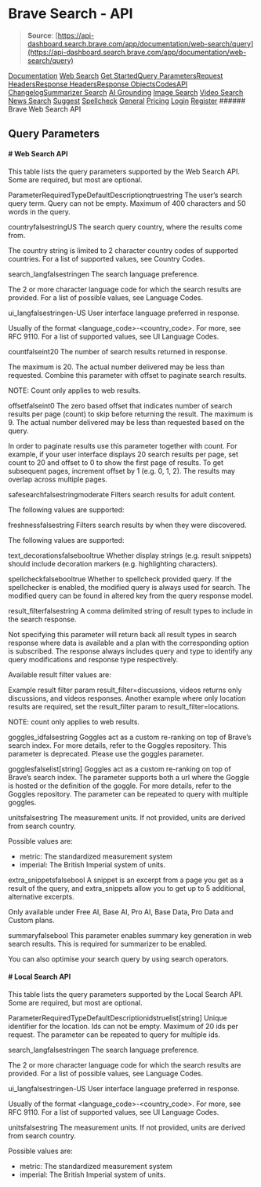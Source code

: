 # Brave Search - API

> **Source**: [https://api-dashboard.search.brave.com/app/documentation/web-search/query](https://api-dashboard.search.brave.com/app/documentation/web-search/query)


[](https://api-dashboard.search.brave.com/app/dashboard)  [](https://api-dashboard.search.brave.com/app/dashboard)  [Documentation](https://api-dashboard.search.brave.com/app/documentation) [Web Search](https://api-dashboard.search.brave.com/app/documentation/web-search) [Get Started](https://api-dashboard.search.brave.com/app/documentation/web-search/get-started)[Query Parameters](https://api-dashboard.search.brave.com/app/documentation/web-search/query)[Request Headers](https://api-dashboard.search.brave.com/app/documentation/web-search/request-headers)[Response Headers](https://api-dashboard.search.brave.com/app/documentation/web-search/response-headers)[Response Objects](https://api-dashboard.search.brave.com/app/documentation/web-search/responses)[Codes](https://api-dashboard.search.brave.com/app/documentation/web-search/codes)[API Changelog](https://api-dashboard.search.brave.com/app/documentation/web-search/api-changelog)[Summarizer Search](https://api-dashboard.search.brave.com/app/documentation/summarizer-search) [AI Grounding](https://api-dashboard.search.brave.com/app/documentation/ai-grounding) [Image Search](https://api-dashboard.search.brave.com/app/documentation/image-search) [Video Search](https://api-dashboard.search.brave.com/app/documentation/video-search) [News Search](https://api-dashboard.search.brave.com/app/documentation/news-search) [Suggest](https://api-dashboard.search.brave.com/app/documentation/suggest) [Spellcheck](https://api-dashboard.search.brave.com/app/documentation/spellcheck) [General](https://api-dashboard.search.brave.com/app/documentation/general) [Pricing](https://api-dashboard.search.brave.com/app/plans)    [Login](https://api-dashboard.search.brave.com/login) [Register](https://api-dashboard.search.brave.com/register) ###### Brave Web Search API

 ## Query Parameters

 #### # Web Search API

 This table lists the query parameters supported by the Web Search API. Some are required, but
    most are optional.

 ParameterRequiredTypeDefaultDescriptionqtruestring The user’s search query term. Query can not be empty.      Maximum of 400 characters and 50 words in the query.

countryfalsestringUS The search query country, where the results come from.

The country string is limited to 2 character country codes
of supported countries. For a list of supported values,
see Country Codes.

search_langfalsestringen The search language preference.

The 2 or more character language code for which the search
results are provided. For a list of possible values, see
Language Codes.

ui_langfalsestringen-US User interface language preferred in response.

Usually of the format <language_code>-<country_code>. For more,
see RFC 9110.
For a list of supported values, see
UI Language Codes.

countfalseint20 The number of search results returned in response.

The maximum is 20. The actual number delivered may be less
than requested. Combine this parameter with offset to
paginate search results.

NOTE: Count only applies to web results.

offsetfalseint0 The zero based offset that indicates number of search
results per page (count) to skip before returning the result.
The maximum is 9. The actual number delivered may be less
than requested based on the query.

In order to paginate results use this parameter together
with count. For example, if your user interface displays
20 search results per page, set count to 20 and offset to
0 to show the first page of results. To get subsequent pages,
increment offset by 1 (e.g. 0, 1, 2). The results may
overlap across multiple pages.

safesearchfalsestringmoderate Filters search results for adult content.

The following values are supported:

freshnessfalsestring Filters search results by when they were discovered.

The following values are supported:

text_decorationsfalsebooltrue Whether display strings (e.g. result snippets) should
include decoration markers (e.g. highlighting characters).

spellcheckfalsebooltrue Whether to spellcheck provided query. If the spellchecker
is enabled, the modified query is always used for search.
The modified query can be found in altered key from the
query response model.

result_filterfalsestring A comma delimited string of result types to include in the
search response.

Not specifying this parameter will return back all result types
in search response where data is available and a plan with the
corresponding option is subscribed. The response always includes
query and type to identify any query modifications and response
type respectively.

Available result filter values are:

Example result filter param result_filter=discussions, videos
returns only discussions, and videos responses. Another
example where only location results are required, set the
result_filter param to result_filter=locations.

NOTE: count only applies to web results.

goggles_idfalsestring Goggles act as a custom re-ranking on top of Brave’s
search index. For more details, refer to the
Goggles repository. This parameter is deprecated. Please use the goggles parameter.

gogglesfalselist[string] Goggles act as a custom re-ranking on top of Brave’s
search index. The parameter supports both a url where the Goggle is hosted or the definition of the goggle. For more details, refer to the
Goggles repository. The parameter can be repeated to query with multiple goggles.

unitsfalsestring The measurement units. If not provided, units are derived
from search country.

Possible values are:
- metric: The standardized measurement system
- imperial: The British Imperial system of units.

extra_snippetsfalsebool A snippet is an excerpt from a page you get as a
result of the query, and extra_snippets allow you
to get up to 5 additional, alternative excerpts.

Only available under Free AI, Base AI, Pro AI,
Base Data, Pro Data and Custom plans.

summaryfalsebool This parameter enables summary key generation in web
search results. This is required for summarizer to be enabled.

  You can also optimise your search query by using search operators.

 #### # Local Search API

 This table lists the query parameters supported by the Local Search API. Some are required, but
    most are optional.

 ParameterRequiredTypeDefaultDescriptionidstruelist[string] Unique identifier for the location. Ids can not be empty.
Maximum of 20 ids per request. The parameter can be repeated
to query for multiple ids.

search_langfalsestringen The search language preference.

The 2 or more character language code for which the search
results are provided. For a list of possible values, see
Language Codes.

ui_langfalsestringen-US User interface language preferred in response.

Usually of the format <language_code>-<country_code>. For more,
see RFC 9110.
For a list of supported values, see
UI Language Codes.

unitsfalsestring The measurement units. If not provided, units are derived
from search country.

Possible values are:
- metric: The standardized measurement system
- imperial: The British Imperial system of units.

 